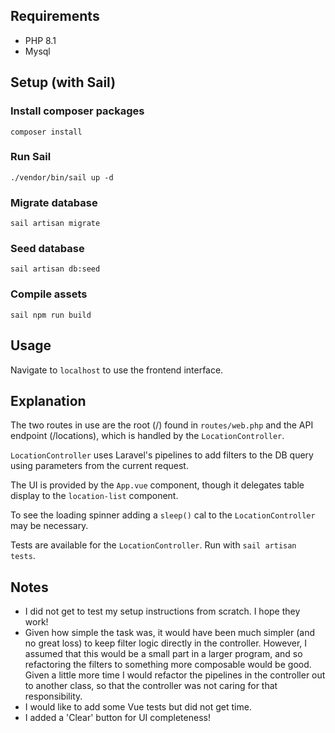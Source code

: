 ## Requirements

-   PHP 8.1
-   Mysql

## Setup (with Sail)

### Install composer packages

`composer install`

### Run Sail

`./vendor/bin/sail up -d`

### Migrate database

`sail artisan migrate`

### Seed database

`sail artisan db:seed`

### Compile assets

`sail npm run build`

## Usage

Navigate to `localhost` to use the frontend interface.

## Explanation

The two routes in use are the root (/) found in `routes/web.php` and the API endpoint (/locations), which is handled by the `LocationController`.

`LocationController` uses Laravel's pipelines to add filters to the DB query using parameters from the current request.

The UI is provided by the `App.vue` component, though it delegates table display to the `location-list` component.

To see the loading spinner adding a `sleep()` cal to the `LocationController` may be necessary.

Tests are available for the `LocationController`. Run with `sail artisan tests`.

## Notes

-   I did not get to test my setup instructions from scratch. I hope they work!
-   Given how simple the task was, it would have been much simpler (and no great loss) to keep filter logic directly in the controller. However, I assumed that this would be a small part in a larger program, and so refactoring the filters to something more composable would be good. Given a little more time I would refactor the pipelines in the controller out to another class, so that the controller was not caring for that responsibility.
-   I would like to add some Vue tests but did not get time.
-   I added a 'Clear' button for UI completeness!
